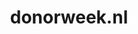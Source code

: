 ---
layout: post
title:  "donorweek.nl"
internal_url:  "/data/donorweek.nl.html"
categories: dutchgov
---